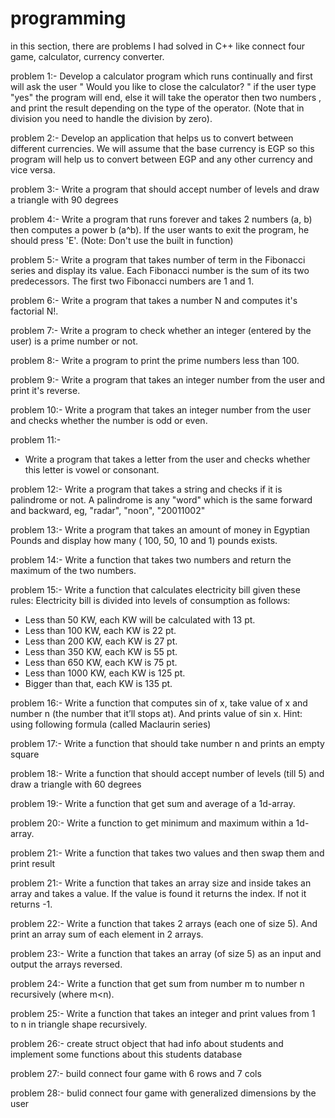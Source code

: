 # programming
in this section, there are problems I had solved in C++ like connect four game, calculator, currency converter.

problem 1:-
Develop a calculator program which runs continually and first will ask the user " Would 
you like to close the calculator? " if the user type "yes" the program will end, else it will 
take the operator then two numbers , and print the result depending on the type of the 
operator. (Note that in division you need to handle the division by zero).

problem 2:-
Develop an application that helps us to convert between different currencies. We will 
assume that the base currency is EGP so this program will help us to convert between 
EGP and any other currency and vice versa. 

problem 3:-
Write a program that should accept number of levels and draw a triangle with 90 degrees

problem 4:-
Write a program that runs forever and takes 2 numbers (a, b) then computes a power b 
(a^b). If the user wants to exit the program, he should press 'E'. (Note: Don't use the built 
in function) 


problem 5:-
Write a program that takes number of term in the Fibonacci series and display its value.
Each Fibonacci number is the sum of its two predecessors. The first two Fibonacci 
numbers are 1 and 1. 
 
 problem 6:-
 Write a program that takes a number N and computes it's factorial N!.



problem 7:-
Write a program to check whether an integer (entered by the user) is a prime number or 
not.


problem 8:-
Write a program to print the prime numbers less than 100.

problem 9:-
Write a program that takes an integer number from the user and print it's reverse.

problem 10:-
Write a program that takes an integer number from the user and checks whether the 
number is odd or even.


problem 11:-
- Write a program that takes a letter from the user and checks whether this letter is vowel or 
consonant.


problem 12:-
 Write a program that takes a string and checks if it is palindrome or not. A palindrome is 
any "word" which is the same forward and backward, eg, "radar", "noon", "20011002"

problem 13:-
Write a program that takes an amount of money in Egyptian Pounds and display how 
many ( 100, 50, 10 and 1) pounds exists. 


problem 14:-
Write a function that takes two numbers and return the maximum of the two numbers.



problem 15:-
Write a function that calculates electricity bill given these rules:
Electricity bill is divided into levels of consumption as follows:
- Less than 50 KW, each KW will be calculated with 13 pt.
- Less than 100 KW, each KW is 22 pt.
- Less than 200 KW, each KW is 27 pt.
- Less than 350 KW, each KW is 55 pt.
- Less than 650 KW, each KW is 75 pt.
- Less than 1000 KW, each KW is 125 pt.
- Bigger than that, each KW is 135 pt.


problem 16:-
Write a function that computes sin of x, take value of x and number n (the number that 
it’ll stops at). And prints value of sin x.
Hint: using following formula (called Maclaurin series)

problem 17:-
Write a function that should take number n and prints an empty square

problem 18:-
Write a function that should accept number of levels (till 5) and draw a triangle with 60 degrees

problem 19:-
Write a function that get sum and average of a 1d-array.

problem 20:-
Write a function to get minimum and maximum within a 1d-array.

problem 21:-
Write a function that takes two values and then swap them and print result

problem 21:-
Write a function that takes an array size and inside takes an array and takes a value. If the 
value is found it returns the index. If not it returns -1.

problem 22:-
Write a function that takes 2 arrays (each one of size 5). And print an array sum of each 
element in 2 arrays.

problem 23:-
Write a function that takes an array (of size 5) as an input and output the arrays reversed.

problem 24:-
Write a function that get sum from number m to number n recursively (where m<n).

problem 25:-
Write a function that takes an integer and print values from 1 to n in triangle shape 
recursively.


problem 26:-
create struct object that had info about students and implement some functions about this students database

problem 27:-
build connect four game with 6 rows and 7 cols 

problem 28:-
bulid connect four game with generalized dimensions by the user



